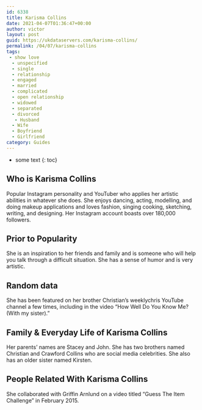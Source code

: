 ```yaml
---
id: 6338
title: Karisma Collins
date: 2021-04-07T01:36:47+00:00
author: victor
layout: post
guid: https://ukdataservers.com/karisma-collins/
permalink: /04/07/karisma-collins
tags:
 - show love
  - unspecified
  - single
  - relationship
  - engaged
  - married
  - complicated
  - open relationship
  - widowed
  - separated
  - divorced
   - Husband
  - Wife
  - Boyfriend
  - Girlfriend
category: Guides
---
```


* some text
{: toc}


## Who is Karisma Collins



Popular Instagram personality and YouTuber who applies her artistic abilities in whatever she does. She enjoys dancing, acting, modelling, and doing makeup applications and loves fashion, singing cooking, sketching, writing, and designing. Her Instagram account boasts over 180,000 followers. 

                
                
                
## Prior to Popularity



She is an inspiration to her friends and family and is someone who will help you talk through a difficult situation. She has a sense of humor and is very artistic. 

                
                
                
## Random data



She has been featured on her brother Christian&#8217;s weeklychris YouTube channel a few times, including in the video &#8220;How Well Do You Know Me? (With my sister).&#8221; 

                
                
                
## Family & Everyday Life of Karisma Collins



Her parents&#8217; names are Stacey and John. She has two brothers named Christian and Crawford Collins who are social media celebrities. She also has an older sister named Kirsten. 

                
                
                
## People Related With Karisma Collins



She collaborated with Griffin Arnlund on a video titled &#8220;Guess The Item Challenge&#8221; in February 2015. 

                
              
            
          
          
          